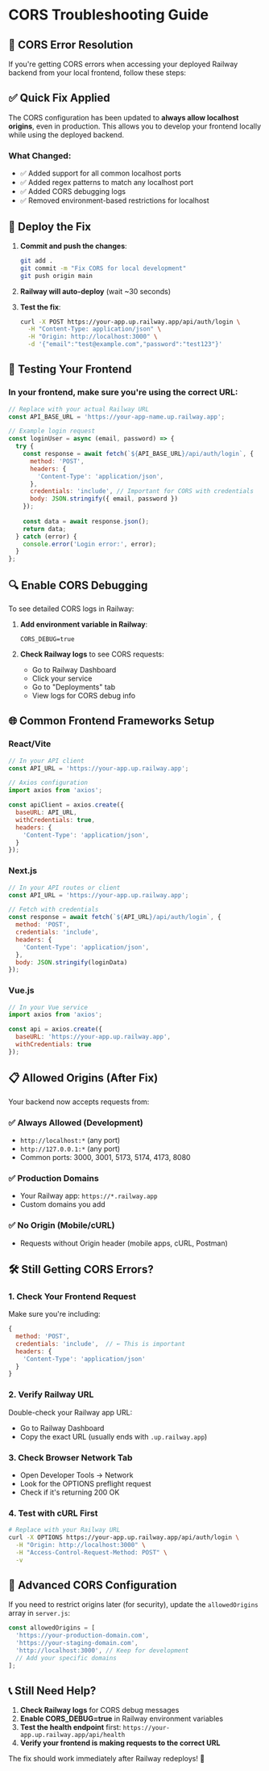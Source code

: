 # CORS Troubleshooting Guide

## 🚨 CORS Error Resolution

If you're getting CORS errors when accessing your deployed Railway backend from your local frontend, follow these steps:

## ✅ Quick Fix Applied

The CORS configuration has been updated to **always allow localhost origins**, even in production. This allows you to develop your frontend locally while using the deployed backend.

### What Changed:
- ✅ Added support for all common localhost ports
- ✅ Added regex patterns to match any localhost port
- ✅ Added CORS debugging logs
- ✅ Removed environment-based restrictions for localhost

## 🔄 Deploy the Fix

1. **Commit and push the changes**:
   ```bash
   git add .
   git commit -m "Fix CORS for local development"
   git push origin main
   ```

2. **Railway will auto-deploy** (wait ~30 seconds)

3. **Test the fix**:
   ```bash
   curl -X POST https://your-app.up.railway.app/api/auth/login \
     -H "Content-Type: application/json" \
     -H "Origin: http://localhost:3000" \
     -d '{"email":"test@example.com","password":"test123"}'
   ```

## 🧪 Testing Your Frontend

### In your frontend, make sure you're using the correct URL:

```javascript
// Replace with your actual Railway URL
const API_BASE_URL = 'https://your-app-name.up.railway.app';

// Example login request
const loginUser = async (email, password) => {
  try {
    const response = await fetch(`${API_BASE_URL}/api/auth/login`, {
      method: 'POST',
      headers: {
        'Content-Type': 'application/json',
      },
      credentials: 'include', // Important for CORS with credentials
      body: JSON.stringify({ email, password })
    });
    
    const data = await response.json();
    return data;
  } catch (error) {
    console.error('Login error:', error);
  }
};
```

## 🔍 Enable CORS Debugging

To see detailed CORS logs in Railway:

1. **Add environment variable in Railway**:
   ```
   CORS_DEBUG=true
   ```

2. **Check Railway logs** to see CORS requests:
   - Go to Railway Dashboard
   - Click your service
   - Go to "Deployments" tab
   - View logs for CORS debug info

## 🌐 Common Frontend Frameworks Setup

### React/Vite
```javascript
// In your API client
const API_URL = 'https://your-app.up.railway.app';

// Axios configuration
import axios from 'axios';

const apiClient = axios.create({
  baseURL: API_URL,
  withCredentials: true,
  headers: {
    'Content-Type': 'application/json',
  }
});
```

### Next.js
```javascript
// In your API routes or client
const API_URL = 'https://your-app.up.railway.app';

// Fetch with credentials
const response = await fetch(`${API_URL}/api/auth/login`, {
  method: 'POST',
  credentials: 'include',
  headers: {
    'Content-Type': 'application/json',
  },
  body: JSON.stringify(loginData)
});
```

### Vue.js
```javascript
// In your Vue service
import axios from 'axios';

const api = axios.create({
  baseURL: 'https://your-app.up.railway.app',
  withCredentials: true
});
```

## 📋 Allowed Origins (After Fix)

Your backend now accepts requests from:

### ✅ Always Allowed (Development)
- `http://localhost:*` (any port)
- `http://127.0.0.1:*` (any port)
- Common ports: 3000, 3001, 5173, 5174, 4173, 8080

### ✅ Production Domains
- Your Railway app: `https://*.railway.app`
- Custom domains you add

### ✅ No Origin (Mobile/cURL)
- Requests without Origin header (mobile apps, cURL, Postman)

## 🛠️ Still Getting CORS Errors?

### 1. Check Your Frontend Request
Make sure you're including:
```javascript
{
  method: 'POST',
  credentials: 'include',  // ← This is important
  headers: {
    'Content-Type': 'application/json'
  }
}
```

### 2. Verify Railway URL
Double-check your Railway app URL:
- Go to Railway Dashboard
- Copy the exact URL (usually ends with `.up.railway.app`)

### 3. Check Browser Network Tab
- Open Developer Tools → Network
- Look for the OPTIONS preflight request
- Check if it's returning 200 OK

### 4. Test with cURL First
```bash
# Replace with your Railway URL
curl -X OPTIONS https://your-app.up.railway.app/api/auth/login \
  -H "Origin: http://localhost:3000" \
  -H "Access-Control-Request-Method: POST" \
  -v
```

## 🔧 Advanced CORS Configuration

If you need to restrict origins later (for security), update the `allowedOrigins` array in `server.js`:

```javascript
const allowedOrigins = [
  'https://your-production-domain.com',
  'https://your-staging-domain.com',
  'http://localhost:3000', // Keep for development
  // Add your specific domains
];
```

## 📞 Still Need Help?

1. **Check Railway logs** for CORS debug messages
2. **Enable CORS_DEBUG=true** in Railway environment variables
3. **Test the health endpoint** first: `https://your-app.up.railway.app/api/health`
4. **Verify your frontend is making requests to the correct URL**

The fix should work immediately after Railway redeploys! 🚀
